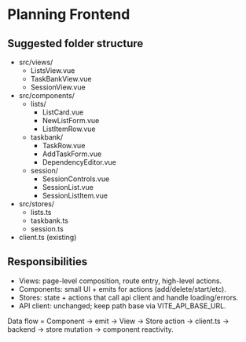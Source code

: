 # Planning Frontend

## Suggested folder structure
- src/views/
    - ListsView.vue
    - TaskBankView.vue
    - SessionView.vue
- src/components/
    - lists/
        - ListCard.vue
        - NewListForm.vue
        - ListItemRow.vue
    - taskbank/
        - TaskRow.vue
        - AddTaskForm.vue
        - DependencyEditor.vue
    - session/
        - SessionControls.vue
        - SessionList.vue
        - SessionListItem.vue
- src/stores/
    - lists.ts
    - taskbank.ts
    - session.ts
- client.ts (existing)

## Responsibilities
- Views: page-level composition, route entry, high-level actions.
- Components: small UI + emits for actions (add/delete/start/etc).
- Stores: state + actions that call api client and handle loading/errors.
- API client: unchanged; keep path base via VITE_API_BASE_URL.

Data flow = Component -> emit -> View -> Store action -> client.ts -> backend -> store mutation -> component reactivity.